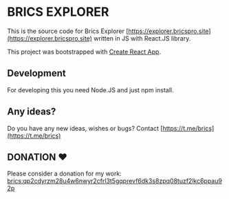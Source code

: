 # BRICS EXPLORER

This is the source code for Brics Explorer [https://explorer.bricspro.site](https://explorer.bricspro.site) written in JS with React.JS library.

This project was bootstrapped with [Create React App](https://github.com/facebook/create-react-app).

## Development

For developing this you need Node.JS and just npm install.

## Any ideas?

Do you have any new ideas, wishes or bugs? Contact [https://t.me/brics](https://t.me/brics)

## DONATION ♥

Please consider a donation for my work: [brics:qp2cdyrzm28u4w6nwyr2cfrl3t5gqprevf6dk3s8zpq08tuzf2lkc6ppau92p](https://explorer.bricspro.site/addresses/brics:qp2cdyrzm28u4w6nwyr2cfrl3t5gqprevf6dk3s8zpq08tuzf2lkc6ppau92p)
